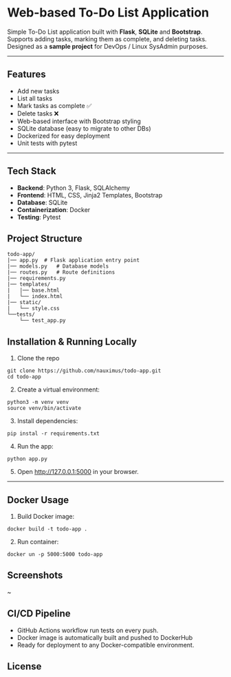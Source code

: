 # Web-based To-Do List Application

Simple To-Do List application built with **Flask**, **SQLite** and **Bootstrap**.
Supports adding tasks, marking them as complete, and deleting tasks. Designed as a **sample project** for DevOps / Linux SysAdmin purposes.

---

## Features

- Add new tasks
- List all tasks
- Mark tasks as complete ✅
- Delete tasks ❌
- Web-based interface with Bootstrap styling
- SQLite database (easy to migrate to other DBs)
- Dockerized for easy deployment
- Unit tests with pytest

---

## Tech Stack

- **Backend**: Python 3, Flask, SQLAlchemy
- **Frontend**: HTML, CSS, Jinja2 Templates, Bootstrap
- **Database**: SQLite
- **Containerization**: Docker
- **Testing**: Pytest

## Project Structure
```
todo-app/
|── app.py  # Flask application entry point
|── models.py   # Database models
|── routes.py   # Route definitions
|── requirements.py
|── templates/
|   |── base.html
|   └── index.html
|── static/
|   └── style.css
└──tests/
    └── test_app.py
```

## Installation & Running Locally

1. Clone the repo
```
git clone https://github.com/nauximus/todo-app.git
cd todo-app
```
2. Create a virtual environment:
```
python3 -m venv venv
source venv/bin/activate
```
3. Install dependencies:
```
pip instal -r requirements.txt
```
4. Run the app:
```
python app.py
```
5. Open http://127.0.0.1:5000 in your browser.

---

## Docker Usage
1. Build Docker image:
```
docker build -t todo-app .
```
2. Run container:
```
docker un -p 5000:5000 todo-app
```

## Screenshots
~

## CI/CD Pipeline
- GitHub Actions workflow run tests on every push.
- Docker image is automatically built and pushed to DockerHub
- Ready for deployment to any Docker-compatible environment.

## License
